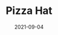 ---
title: Pizza Hat
date: 2021-09-04
Author: Taft
base: GnomeHat
images: [
    "https://media.discordapp.net/attachments/758021625252806739/883792892567638117/dapizzaishere.png",
    "https://media.discordapp.net/attachments/758021625252806739/883795055956090890/pizzahat.png"
]
---
